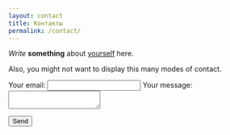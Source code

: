 ```yaml
---
layout: contact
title: Контакты
permalink: /contact/
---
```


_Write_ **something** about [yourself](https://www.google.com/search?q=who+am+i) here.

Also, you might not want to display this many modes of contact.

<form
  action="https://formspree.io/xyyywybd"
  method="POST"
>
  <label>
    Your email:
    <input type="text" name="_replyto">
  </label>
  <label>
    Your message:
    <textarea name="message"></textarea>
  </label>

  <!-- your other form fields go here -->

  <button type="submit">Send</button>
</form>
